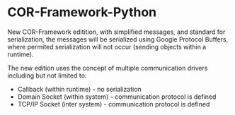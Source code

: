 # COR-Framework-Python

New COR-Framework editition, with simplified messages, and standard for serialization, the messages will be serialized using Google Protocol Buffers, where permited serialization will not occur (sending objects within a runtime).

The new edition uses the concept of multiple communication drivers including but not limited to:
- Callback (within runtime) - no serialization
- Domain Socket (within system) - communication protocol is defined
- TCP/IP Socket (inter system) - communication protocol is defined

